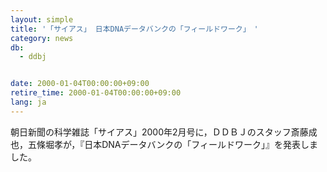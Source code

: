 ```yaml
---
layout: simple
title: '「サイアス」 日本DNAデータバンクの「フィールドワーク」　'
category: news
db:
  - ddbj


date: 2000-01-04T00:00:00+09:00
retire_time: 2000-01-04T00:00:00+09:00
lang: ja
---
```


朝日新聞の科学雑誌「サイアス」2000年2月号に，ＤＤＢＪのスタッフ斎藤成也，五條堀孝が，『日本DNAデータバンクの「フィールドワーク」』を発表しました。
